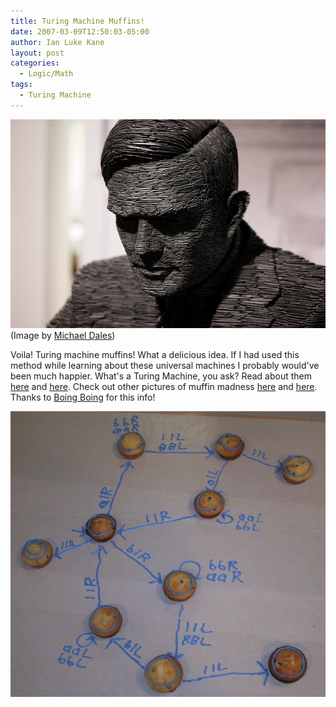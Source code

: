```yaml
---
title: Turing Machine Muffins!
date: 2007-03-09T12:50:03-05:00
author: Ian Luke Kane
layout: post
categories:
  - Logic/Math
tags:
  - Turing Machine
---
```


![(Image by Michael Dales)](/assets/turing.jpg)  
(Image by [Michael Dales](http://www.flickr.com/photos/mdales/3758731076/sizes/z/in/photostream/))

Voila! Turing machine muffins! What a delicious idea. If I had used this
method while learning about these universal machines I probably would've
been much happier. What's a Turing Machine, you ask? Read about them
[here](http://en.wikipedia.org/wiki/Turing_machine) and
[here](http://plato.stanford.edu/entries/turing-machine/). Check out
other pictures of muffin madness
[here](http://www.cs.duke.edu/~rodger/baking/cs030327.html) and
[here](http://www.cs.duke.edu/~rodger/baking/cs040323.html). Thanks to
[Boing Boing](http://www.boingboing.net) for this info!

![turing_muffins](/assets/turing_muffins.gif)